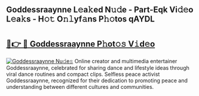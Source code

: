 ## Goddessraaynne L𝚎a𝚔ed N𝚞𝚍e - Part-Eqk Vi𝚍𝚎o L𝚎a𝚔s - H𝚘𝚝 O𝚗𝚕yf𝚊ns P𝚑𝚘tos qAYDL

# <h2><a href="http://kf1c96o.oniu.top/?m=Goddessraaynne">🔗👉 🔴 Goddessraaynne P𝚑ot𝚘𝚜 V𝚒d𝚎o</a></h2>

[![Goddessraaynne Nu𝚍e𝚜](https://i.imgur.com/0qMVB7G.gif)](http://kf1c96o.oniu.top/?m=Goddessraaynne)
Online creator and multimedia entertainer Goddessraaynne, celebrated for sharing dance and lifestyle ideas through viral dance routines and compact clips. Selfless peace activist Goddessraaynne, recognized for their dedication to promoting peace and understanding between different cultures and communities.  
